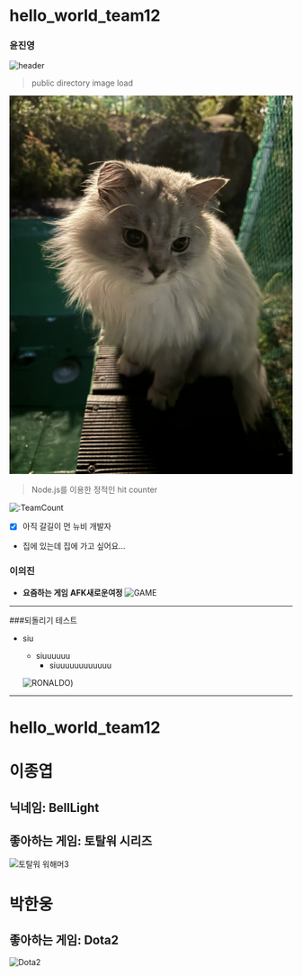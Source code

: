 # hello_world_team12

### 윤진영

![header](https://capsule-render.vercel.app/api?type=venom&color=auto&height=300&section=header&text=Jinyeong%20Yun&animation=fadeIn&fontSize=70&)

>public directory image load

![cat](/public/IMG_2153.JPEG)

> Node.js를 이용한 정적인 hit counter

![:TeamCount](https://grape-plain-editorial.glitch.me/@:TeamCount?theme=minecraft&scale=1.5&align=center&padding=7&pixelated=1&darkmode=auto)

- [x] 아직 갈길이 먼 뉴비 개발자
- 집에 있는데 집에 가고 싶어요...


### 이의진 
- **요즘하는 게임** __AFK새로운여정__
![GAME](https://afkjourney-kr.farlightgames.com/style/img/public/feature01.png)
-----------------------------------------
###되돌리기 테스트 

* siu
    - siuuuuuu
        + siuuuuuuuuuuuu

    ![RONALDO](https://afkjourney-kr.farlightgames.com/style/img/public/feature01.png))
-------------------------------------------

hello_world_team12
===================

# 이종엽
## 닉네임: BellLight
## 좋아하는 게임: 토탈워 시리즈
![토탈워 워해머3](https://i.namu.wiki/i/d78EXDXFGegU4FmSLRB8UViesyIKj5YhYsPXfbqtSPLs7vwVVP0-kDAO3T7Pbfvo6ZZocNstAf-bih06xofSVp1mfPhO7psdQXa0eOzitajvqAH9Pekms6TIhkVEI7VhQ8GndI5UPaYDAebALGRGaw.webp)

# 박한웅
## 좋아하는 게임: Dota2
![Dota2](http://www.gamevu.co.kr/news/photo/202103/19373_48928_125.jpg)